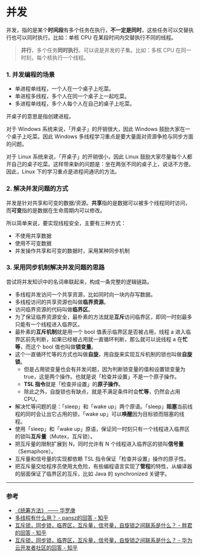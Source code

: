 # 并发

并发，指的是某个**时间段**有多个任务在执行，**不一定是同时**，这些任务可以交替执行也可以同时执行。比如：单核 CPU 在某段时间内交替执行不同的线程。

> **并行**，多个任务**同时执行**。可以说是并发的子集。比如：多核 CPU 在同一时刻，每个核执行一个线程。


### 1. 并发编程的场景

- 单进程单线程，一个人在一个桌子上吃菜。
- 单进程多线程，多个人在同一个桌子上一起吃菜。
- 多进程单线程，多个人每个人在自己的桌子上吃菜。

开桌子的意思是指创建进程。

对于 Windows 系统来说，「开桌子」的开销很大，因此 Windows 鼓励大家在一个桌子上吃菜。因此 Windows 多线程学习重点是要大量面对资源争抢与同步方面的问题。

对于 Linux 系统来说，「开桌子」的开销很小，因此 Linux 鼓励大家尽量每个人都开自己的桌子吃菜。这样带来新的问题是：坐在两张不同的桌子上，说话不方便。因此，Linux 下的学习重点是进程间通讯的方法。


### 2. 解决并发问题的方式

并发是针对共享和可变的数据/资源。**共享**指的是数据可以被多个线程同时访问，而**可变**指的是数据在生命周期内可以修改。

所以简单来说，要实现线程安全，主要有三种方式：

- 不使用共享数据
- 使用不可变数据
- 并发操作共享和可变的数据时，采用某种同步机制


### 3. 采用同步机制解决并发问题的思路

尝试将并发知识中的名词串联起来，构成一条完整的逻辑链路。

- 多线程并发访问一个共享资源，比如同时向一块内存写数据。
- 多线程访问的共享资源也叫做**临界资源**。
- 访问临界资源的代码叫做**临界区**。
- 为了保证临界资源安全，最朴素的方法就是**互斥**访问临界区，即同一时刻最多只能有一个线程进入临界区。
- 最朴素的**互斥机制**就是用一个 bool 值表示临界区是否被占用，线程 a 进入临界区前先判断，如果已经被占用就一直循环判断，那么就可以说线程 a 在**忙等**，而这个 bool 值也叫做**锁变量**。
- 这个一直循环忙等的方式也叫做**自旋**，用自旋来实现互斥机制的锁也叫做**自旋锁**。
  - 但是占用锁变量也会有并发问题，因为判断锁变量的值和设置锁变量为 true，这是两个操作。也就是说「检查并设置」不是一个原子操作。
  - **TSL 指令**就是「检查并设置」的**原子操作**。
  - 除此之外，自旋锁也有缺点，就是不满足条件时会**忙等**，仍然会占用 CPU。
- 解决忙等问题的是：「sleep」和「wake up」两个原语。「sleep」**阻塞**当前线程的同时会让出它占用的锁，「wake up」可以**唤醒**因为目标锁而阻塞的线程。
- 使用「sleep」和「wake up」原语，保证同一时刻只有一个线程进入临界区的锁叫**互斥量**（Mutex，互斥锁）。
- 把互斥量的限制扩展到 N，同时允许有 N 个线程进入临界区的锁叫**信号量**（Semaphore）。
- 互斥量和信号量的实现都依赖 TSL 指令保证「检查并设置」操作的原子性。
- 把互斥量交给程序员使用太危险，有些编程语言实现了**管程**的特性，从编译器的层面保证了临界区的互斥，比如 Java 的 synchronized 关键字。



---

### 参考

- [《统筹方法》 —— 华罗庚](https://baike.baidu.com/item/%E7%BB%9F%E7%AD%B9%E6%96%B9%E6%B3%95/14212463)
- [多线程有什么用？ - pansz的回答 - 知乎](https://www.zhihu.com/question/19901763/answer/13299543)
- [互斥锁，同步锁，临界区，互斥量，信号量，自旋锁之间联系是什么？ - 胖君的回答 - 知乎](https://www.zhihu.com/question/39850927/answer/242109380)
- [互斥锁，同步锁，临界区，互斥量，信号量，自旋锁之间联系是什么？ - 华为云开发者社区的回答 - 知乎](https://www.zhihu.com/question/39850927/answer/1915283296)
